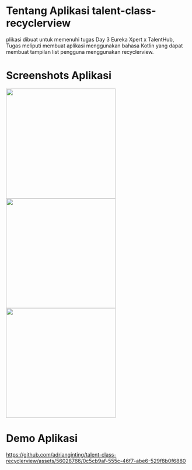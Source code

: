# Tentang Aplikasi talent-class-recyclerview
plikasi dibuat untuk memenuhi tugas Day 3 Eureka Xpert x TalentHub, Tugas meliputi membuat aplikasi menggunakan bahasa Kotlin yang dapat membuat tampilan list pengguna menggunakan recyclerview.


# Screenshots Aplikasi
<img src="https://github.com/adrianginting/talent-class-recyclerview/assets/56028766/39aeb68a-7dfa-49cf-b875-d9f0a60c95dd" width="300">
<img src="https://github.com/adrianginting/talent-class-recyclerview/assets/56028766/1897a8a6-36e9-4d01-a387-7edb83afc81a" width="300">
<img src="https://github.com/adrianginting/talent-class-recyclerview/assets/56028766/dbb8b3e6-89df-4024-950a-331abb7dafd5" width="300">

# Demo Aplikasi
https://github.com/adrianginting/talent-class-recyclerview/assets/56028766/0c5cb9af-555c-46f7-abe6-529f8b0f6880
